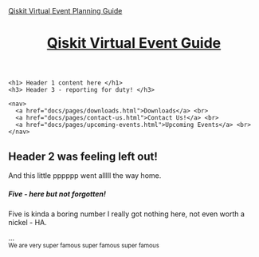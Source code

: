 <!doctype html>

<head>

<html lang="en">

<meta charset="UTF-8">

<meta name="viewport" content="width=device-width, initial-scale=1">
  
<link type="text/css" rel="stylesheet" href="docs/main.css"/>
  
<div class="header">
  <a href="#default" class="logo">Qiskit Virtual Event Planning Guide</a>
</div>

</head>
     
  <header class="container group">
   <h1 class="logo">
      <a href="docs/index.html">Qiskit Virtual Event Guide</a>
  </header>

    <h1> Header 1 content here </h1>
    <h3> Header 3 - reporting for duty! </h3>   
    
    <nav>
      <a href="docs/pages/downloads.html">Downloads</a> <br>
      <a href="docs/pages/contact-us.html">Contact Us!</a> <br>
      <a href="docs/pages/upcoming-events.html">Upcoming Events</a> <br>
    </nav>

  </header> 
  
  <section>
    <h2> Header 2 was feeling left out! </h2>
    <p> And this little pppppp went alllll the way home. </p>
    
  </section>
  
  <section> 
    <section>
      <h5> Five - here but not forgotten! </h5>
      <p> Five is kinda a boring number I really got nothing here, not even worth a nickel - HA. </p>
    </section>
  ...
  </section>
  
  <footer class="primary-footer container group">
    <small> We are very super famous super famous super famous </small>
  </footer>
  
</html>
